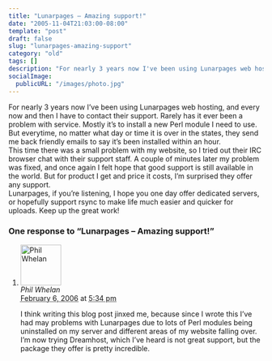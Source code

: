 ```yaml
---
title: "Lunarpages – Amazing support!"
date: "2005-11-04T21:03:00-08:00"
template: "post"
draft: false
slug: "lunarpages-amazing-support"
category: "old"
tags: []
description: "For nearly 3 years now I've been using Lunarpages web hosting, and every now and then I have to contact their support. Rarely has it ever been a problem with"
socialImage:
  publicURL: "/images/photo.jpg"
---
```

For nearly 3 years now I’ve been using <a id="though2">Lunarpages</a> web hosting, and every now and then I have to contact their support. Rarely has it ever been a problem with service. Mostly it’s to install a new Perl module I need to use. But everytime, no matter what day or time it is over in the states, they send me back friendly emails to say it’s been installed within an hour.  
This time there was a small problem with my website, so I tried out their IRC browser chat with their support staff. A couple of minutes later my problem was fixed, and once again I felt hope that good support is still available in the world. But for product I get and price it costs, I’m surprised they offer any support.  
Lunarpages, if you’re listening, I hope you one day offer dedicated servers, or hopefully support rsync to make life much easier and quicker for uploads. Keep up the great work!

<div id="comments">
  <h3 id="comments-number" class="comments-header">One response to “Lunarpages – Amazing support!”</h3>
  <ol class="comment-list">
    <li id="comment-3" class="comment even thread-even depth-1 comment reader">
      <img alt="Phil Whelan" src="https://0.gravatar.com/avatar/ad516503a11cd5ca435acc9bb6523536?s=80" class="avatar avatar-80 photo avatar-default" height="80" width="80" />
      <div class="comment-meta comment-meta-data">
        <div class="comment-author vcard">
          <cite class="fn">Phil Whelan</cite>
        </div>
        <!-- .comment-author .vcard -->
        <abbr class="comment-date" title="Monday, February 6th, 2006, 5:34 pm">February 6, 2006</abbr> at <abbr class="comment-time" title="Monday, February 6th, 2006, 5:34 pm">5:34 pm</abbr>
      </div>
      <div class="comment-text">
        <p>I think writing this blog post jinxed me, because since I wrote this I’ve had may problems with Lunarpages due to lots of Perl modules being uninstalled on my server and different areas of my website falling over. I’m now trying Dreamhost, which I’ve heard is not great support, but the package they offer is pretty incredible.</p>
      </div>
      <!-- .comment-text -->
    </li>
    <!-- .comment -->
  </ol>
  <!-- .comment-list -->
</div>

